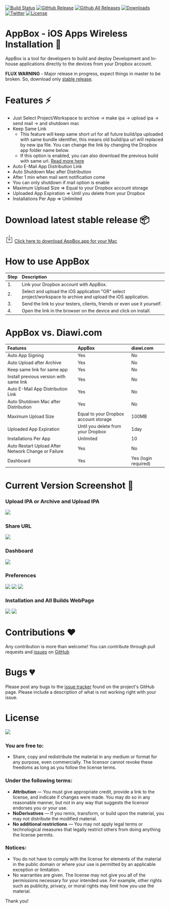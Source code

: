 [![Build Status](https://img.shields.io/travis-ci/vineetchoudhary/AppBox-iOSAppsWirelessInstallation.svg?style=flat-square)](https://travis-ci.org/vineetchoudhary/AppBox-iOSAppsWirelessInstallation)
[![GitHub Release](https://img.shields.io/github/release/vineetchoudhary/AppBox-iOSAppsWirelessInstallation.svg?style=flat-square)](https://github.com/vineetchoudhary/AppBox-iOSAppsWirelessInstallation/releases/latest)
[![Github All Releases](https://img.shields.io/github/downloads/vineetchoudhary/AppBox-iOSAppsWirelessInstallation/total.svg?style=flat-square)](http://tryappbox.com/download)
[![Downloads](https://img.shields.io/badge/download-appbox.app-brightgreen.svg?style=flat-square)](http://tryappbox.com/download)
[![Twitter](https://img.shields.io/twitter/follow/tryappbox.svg?style=social&label=Follow)](https://twitter.com/tryappbox)
[![License](https://i.creativecommons.org/l/by-nd/4.0/80x15.png)](#user-content-license)

# AppBox - iOS Apps Wireless Installation 🥇 
AppBox is a tool for developers to build and deploy Development and In-house applications directly to the devices from your Dropbox account.

**FLUX WARNING** - Major release in progress, expect things in master to be broken. So, download only [stable release](http://tryappbox.com/download).

# Features ⚡️ 
- Just Select Project/Workspace to archive -> make ipa -> upload ipa -> send mail -> and shutdown mac
- Keep Same Link
    - This feature will keep same short url for all future build/ipa uploaded with same bundle identifier, this means old build/ipa url will replaced by new ipa file. You can change the link by changing the Dropbox app folder name below.
    - If this option is enabled, you can also download the previous build with same url. [Read more here](https://github.com/vineetchoudhary/AppBox-iOSAppsWirelessInstallation/wiki/Keep-Same-Link)
- Auto E-Mail App Distribution Link
- Auto Shutdown Mac after Distribution
- After 1 min when mail sent notification come
- You can only shutdown if mail option is enable
- Maximum Upload Size => Equal to your Dropbox account storage
- Uploaded App Expiration => Until you delete from your Dropbox
- Installations Per App => Unlimited
 
# Download latest stable release 📦
[![](https://github.com/developerinsider/developer-insider-content/blob/master/Logo/Download-25.png)](http://tryappbox.com/download)  [Click here to download AppBox.app for your Mac](http://tryappbox.com/download)

# How to use AppBox 
| Step | Description |
| :--- | :--- |
| 1. |	Link your Dropbox account with AppBox. |
| 2.	| Select and upload the iOS application "OR" select project/workspace to archive and upload the iOS application. |
| 3. |	Send the link to your testers, clients, friends or even use it yourself. |
| 4.	| Open the link in the browser on the device and click on install. |

# AppBox vs. Diawi.com

| Features |	AppBox |	diawi.com |
| :--- | :--- | :--- |
| Auto App Signing |	Yes |	No |
| Auto Upload after Archive |	Yes |	No |
| Keep same link for same app |	Yes |	No |
| Install previous version with same link |	Yes |	No |
| Auto E-Mail App Distribution Link |	Yes |	No |
| Auto Shutdown Mac after Distribution |	Yes |	No |
| Maximum Upload Size |	Equal to your Dropbox account storage |	100MB |
| Uploaded App Expiration |	Until you delete from your Dropbox | 1day |
| Installations Per App |	Unlimited |	10 | 
| Auto Restart Upload After Network Change or Failure | Yes | No | 
| Dashboard |	Yes |	Yes (login required) |



# Current Version Screenshot 🎨
### Upload IPA or Archive and Upload IPA
![](https://github.com/tryappbox/tryappbox.github.io/blob/master/Images/UploadIPA.png?raw=true)

### Share URL
![](https://github.com/tryappbox/tryappbox.github.io/blob/master/Images/AppURL.png?raw=true)

### Dashboard
![](https://github.com/tryappbox/tryappbox.github.io/blob/master/Images/Dashboard.png?raw=true)

### Preferences
![](https://github.com/tryappbox/tryappbox.github.io/blob/master/Images/General.png?raw=true)
![](https://github.com/tryappbox/tryappbox.github.io/blob/master/Images/Email.png?raw=true)
![](https://github.com/tryappbox/tryappbox.github.io/blob/master/Images/Slack.png?raw=true)

### Installation and All Builds WebPage
![](https://github.com/tryappbox/tryappbox.github.io/blob/master/Images/webpage1.png?raw=true)        ![](https://github.com/tryappbox/tryappbox.github.io/blob/master/Images/webpage2.png?raw=true)

# Contributions ❤️
Any contribution is more than welcome! You can contribute through pull requests and [issues](https://github.com/vineetchoudhary/AppBox-iOSAppsWirelessInstallation/issues) on [GitHub](https://github.com/vineetchoudhary/AppBox-iOSAppsWirelessInstallation)

# Bugs 💔 
Please post any bugs to the [issue tracker](https://github.com/vineetchoudhary/AppBox-iOSAppsWirelessInstallation/issues) found on the project's GitHub page. Please include a description of what is not working right with your issue.

# License
[![](https://licensebuttons.net/l/by-nd/3.0/88x31.png)](https://creativecommons.org/licenses/by-nd/4.0/)

### You are free to:

* Share, copy and redistribute the material in any medium or format for any purpose, even commercially. The licensor cannot revoke these freedoms as long as you follow the license terms.


### Under the following terms:

* **Attribution** — You must give appropriate credit, provide a link to the license, and indicate if changes were made. You may do so in any reasonable manner, but not in any way that suggests the licensor endorses you or your use.
* **NoDerivatives** — If you remix, transform, or build upon the material, you may not distribute the modified material.
* **No additional restrictions** — You may not apply legal terms or technological measures that legally restrict others from doing anything the license permits.


### Notices:

- You do not have to comply with the license for elements of the material in the public domain or where your use is permitted by an applicable exception or limitation.
- No warranties are given. The license may not give you all of the permissions necessary for your intended use. For example, other rights such as publicity, privacy, or moral rights may limit how you use the material.

Thank you!
